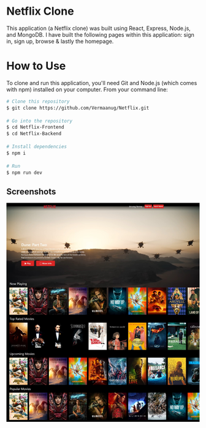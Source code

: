 
# Netflix Clone

This application (a Netflix clone) was built using React, Express, Node.js, and MongoDB. I have built the following pages within this application: sign in, sign up, browse & lastly the homepage.

# How to Use

To clone and run this application, you'll need Git and Node.js (which comes with npm) installed on your computer. From your command line:

```bash
# Clone this repository
$ git clone https://github.com/Vermaanug/Netflix.git

# Go into the repository
$ cd Netflix-Frontend
$ cd Netflix-Backend

# Install dependencies
$ npm i

# Run
$ npm run dev

```

## Screenshots

![App Screenshot](https://github.com/Vermaanug/Netflix/blob/main/Netflix-Frontend/public/Image/ScreenShot.jpeg)

